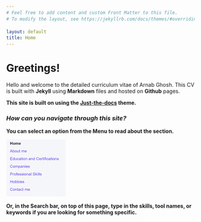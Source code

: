 ```yaml
---
# Feel free to add content and custom Front Matter to this file.
# To modify the layout, see https://jekyllrb.com/docs/themes/#overriding-theme-defaults

layout: default
title: Home
---
```


# Greetings!

Hello and welcome to the detailed curriculum vitae of Arnab Ghosh.
This CV is built with **Jekyll** using **Markdown** files and hosted on **Github** pages.<b>

This site is built on using the [Just-the-docs](https://github.com/pmarsceill/just-the-docs) theme.  

### _How can you navigate through this site?_

You can select an option from the **Menu** to read about the section.

<b>

![](/images/Menu.PNG)

<b>

Or, in the **Search** bar, on top of this page, type in the skills, tool names, or keywords if you are looking for something specific.
